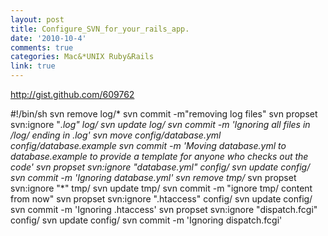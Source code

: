 ```yaml
---
layout: post
title: Configure_SVN_for_your_rails_app.
date: '2010-10-4'
comments: true
categories: Mac&*UNIX Ruby&Rails
link: true
---
```

http://gist.github.com/609762

#!/bin/sh
svn remove log/*
svn commit -m"removing log files"
svn propset svn:ignore "*.log" log/
svn update log/
svn commit -m 'Ignoring all files in /log/ ending in .log'
svn move config/database.yml config/database.example
svn commit -m 'Moving database.yml to database.example to provide a template for anyone who checks out the code'
svn propset svn:ignore "database.yml" config/
svn update config/
svn commit -m 'Ignoring database.yml'
svn remove tmp/*
svn propset svn:ignore "*" tmp/
svn update tmp/
svn commit -m "ignore tmp/ content from now"
svn propset svn:ignore ".htaccess" config/
svn update config/
svn commit -m 'Ignoring .htaccess'
svn propset svn:ignore "dispatch.fcgi" config/
svn update config/
svn commit -m 'Ignoring dispatch.fcgi'
